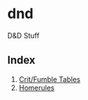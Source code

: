 # dnd
D&amp;D Stuff

## Index

1. [Crit/Fumble Tables](./CRITFUMBLE.md)
1. [Homerules](./HOMERULES.md)